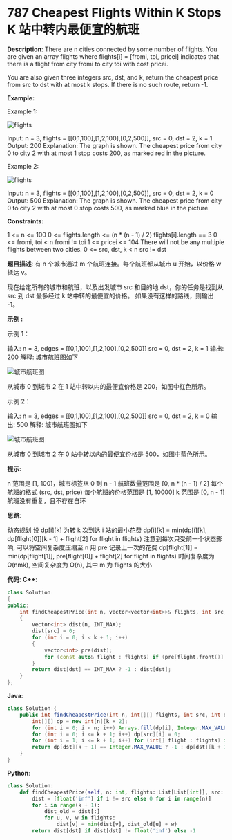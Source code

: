 # 787 Cheapest Flights Within K Stops K 站中转内最便宜的航班

__Description__:
There are n cities connected by some number of flights. You are given an array flights where flights[i] = [fromi, toi, pricei] indicates that there is a flight from city fromi to city toi with cost pricei.

You are also given three integers src, dst, and k, return the cheapest price from src to dst with at most k stops. If there is no such route, return -1.

__Example:__

Example 1:

![flights](https://s3-lc-upload.s3.amazonaws.com/uploads/2018/02/16/995.png)

Input: n = 3, flights = [[0,1,100],[1,2,100],[0,2,500]], src = 0, dst = 2, k = 1
Output: 200
Explanation: The graph is shown.
The cheapest price from city 0 to city 2 with at most 1 stop costs 200, as marked red in the picture.

Example 2:

![flights](https://s3-lc-upload.s3.amazonaws.com/uploads/2018/02/16/995.png)

Input: n = 3, flights = [[0,1,100],[1,2,100],[0,2,500]], src = 0, dst = 2, k = 0
Output: 500
Explanation: The graph is shown.
The cheapest price from city 0 to city 2 with at most 0 stop costs 500, as marked blue in the picture.

__Constraints:__

1 <= n <= 100
0 <= flights.length <= (n \* (n - 1) / 2)
flights[i].length == 3
0 <= fromi, toi < n
fromi != toi
1 <= pricei <= 104
There will not be any multiple flights between two cities.
0 <= src, dst, k < n
src != dst

__题目描述__:
有 n 个城市通过 m 个航班连接。每个航班都从城市 u 开始，以价格 w 抵达 v。

现在给定所有的城市和航班，以及出发城市 src 和目的地 dst，你的任务是找到从 src 到 dst 最多经过 k 站中转的最便宜的价格。 如果没有这样的路线，则输出 -1。

__示例 :__

示例 1：

输入:
n = 3, edges = [[0,1,100],[1,2,100],[0,2,500]]
src = 0, dst = 2, k = 1
输出: 200
解释:
城市航班图如下

![城市航班图](https://s3-lc-upload.s3.amazonaws.com/uploads/2018/02/16/995.png)

从城市 0 到城市 2 在 1 站中转以内的最便宜价格是 200，如图中红色所示。

示例 2：

输入:
n = 3, edges = [[0,1,100],[1,2,100],[0,2,500]]
src = 0, dst = 2, k = 0
输出: 500
解释:
城市航班图如下

![城市航班图](https://s3-lc-upload.s3.amazonaws.com/uploads/2018/02/16/995.png)

从城市 0 到城市 2 在 0 站中转以内的最便宜价格是 500，如图中蓝色所示。

__提示:__

n 范围是 [1, 100]，城市标签从 0 到 n - 1
航班数量范围是 [0, n \* (n - 1) / 2]
每个航班的格式 (src, dst, price)
每个航班的价格范围是 [1, 10000]
k 范围是 [0, n - 1]
航班没有重复，且不存在自环

__思路__:

动态规划
设 dp[i][k] 为转 k 次到达 i 站的最小花费
dp[i][k] = min(dp[i][k], dp[flight[0]][k - 1] + flight[2] for flight in flights)
注意到每次只受前一个状态影响, 可以将空间复杂度压缩至 n
用 pre 记录上一次的花费
dp[flight[1]] = min(dp[flight[1]], pre[flight[0]] + flight[2] for flight in flights)
时间复杂度为 O(nmk), 空间复杂度为 O(n), 其中 m 为 flights 的大小

__代码__:
__C++__:

```C++
class Solution 
{
public:
    int findCheapestPrice(int n, vector<vector<int>>& flights, int src, int dst, int k) 
    {
        vector<int> dist(n, INT_MAX);
        dist[src] = 0;
        for (int i = 0; i < k + 1; i++)
        {
            vector<int> pre(dist);
            for (const auto& flight : flights) if (pre[flight.front()] != INT_MAX) dist[flight[1]] = min(dist[flight[1]], pre[flight.front()] + flight.back());
        }
        return dist[dst] == INT_MAX ? -1 : dist[dst];
    }
};
```

__Java__:

```Java
class Solution {
    public int findCheapestPrice(int n, int[][] flights, int src, int dst, int k) {
        int[][] dp = new int[n][k + 2];
        for (int i = 0; i < n; i++) Arrays.fill(dp[i], Integer.MAX_VALUE);
        for (int i = 0; i <= k + 1; i++) dp[src][i] = 0;
        for (int i = 1; i <= k + 1; i++) for (int[] flight : flights) if (dp[flight[0]][i - 1] != Integer.MAX_VALUE) dp[flight[1]][i] = Math.min(dp[flight[1]][i], dp[flight[0]][i - 1] + flight[2]);
        return dp[dst][k + 1] == Integer.MAX_VALUE ? -1 : dp[dst][k + 1];
    }
}
```

__Python__:

```Python
class Solution:
    def findCheapestPrice(self, n: int, flights: List[List[int]], src: int, dst: int, k: int) -> int:
        dist = [float('inf') if i != src else 0 for i in range(n)]
        for i in range(k + 1):
            dist_old = dist[:]
            for u, v, w in flights:
                dist[v] = min(dist[v], dist_old[u] + w)
        return dist[dst] if dist[dst] != float('inf') else -1
```

